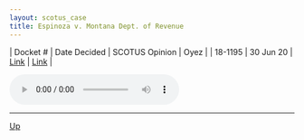 ```yaml
---
layout: scotus_case
title: Espinoza v. Montana Dept. of Revenue
---
```


| Docket # | Date Decided | SCOTUS Opinion | Oyez |
| 18-1195 | 30 Jun 20 | [Link](https://www.supremecourt.gov/opinions/19pdf/591us2r52_i426.pdf) | [Link](https://www.oyez.org/cases/2019/18-1195) |

<audio controls>
   <source src='./resources/18-1195.mp3' type='audio/mpeg'>
</audio>

<object data='./resources/18-1195.pdf' type='application/pdf'></object>

---

[Up](./README.md)